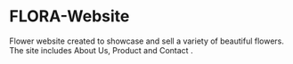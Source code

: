 # FLORA-Website
Flower website created to showcase and sell a variety of beautiful flowers. The site includes About Us, Product and Contact .
